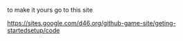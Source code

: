 to make it yours go to this site 

https://sites.google.com/d46.org/github-game-site/geting-startedsetup/code
